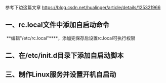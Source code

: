 参考下边这篇文章
https://blog.csdn.net/hualinger/article/details/125321966

## 一、rc.local文件中添加自启动命令
 **编辑"/etc/rc.local"****，添加完保存后设置rc.local可执行权限

## 二、在/etc/init.d目录下添加自启动脚本

## 三、制作Linux服务并设置开机自启动
